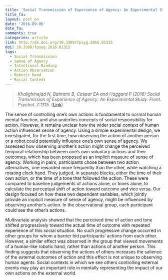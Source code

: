 ```yaml
---
title: 'Social Transmission of Experience of Agency: An Experimental Study'
title_fa:
layout: post_en
date: '2016-09-06'
date_fa:
comments: true
categories: article
link: http://dx.doi.org/10.3389/fpsyg.2016.01315
doi: 10.3389/fpsyg.2016.01315
tags:
  - Social Transmission
  - Sense of Agency
  - Intentional Binding
  - Action Observation
  - Robotic Hand
  - Social Context
---
```


> *Khalighinejad N, Bahrami B, Caspar EA and Haggard P (2016) Social Transmission of Experience of Agency: An Experimental Study. Front. Psychol. 7:1315.* ([Link](http://dx.doi.org/10.3389/fpsyg.2016.01315))

The sense of controlling one’s own actions is fundamental to normal human mental function, and also underlies concepts of social responsibility for action. However, it remains unclear how the wider social context of human action influences sense of agency. Using a simple experimental design, we investigated, for the first time, how observing the action of another person or a robot could potentially influence one’s own sense of agency. We assessed how observing another’s action might change the perceived temporal relationship between one’s own voluntary actions and their outcomes, which has been proposed as an implicit measure of sense of agency. Working in pairs, participants chose between two action alternatives, one rewarded more frequently than the other, while watching a rotating clock hand. They judged, in separate blocks, either the time of their own action, or the time of a tone that followed the action. These were compared to baseline judgements of actions alone, or tones alone, to calculate the perceptual shift of action toward outcome and vice versa. Our design focused on how these two dependent variables, which jointly provide an implicit measure of sense of agency, might be influenced by observing another’s action. In the observational group, each participant could see the other’s actions.

Multivariate analysis showed that the perceived time of action and tone shifted progressively toward the actual time of outcome with repeated experience of this social situation. No such progressive change occurred in other groups for whom a barrier hid participants’ actions from each other. However, a similar effect was observed in the group that viewed movements of a human-like robotic hand, rather than actions of another person. This finding suggests that observing the actions of others increases the salience of the external outcomes of action and this effect is not unique to observing human agents. Social contexts in which we see others controlling external events may play an important role in mentally representing the impact of our own actions on the external world.
